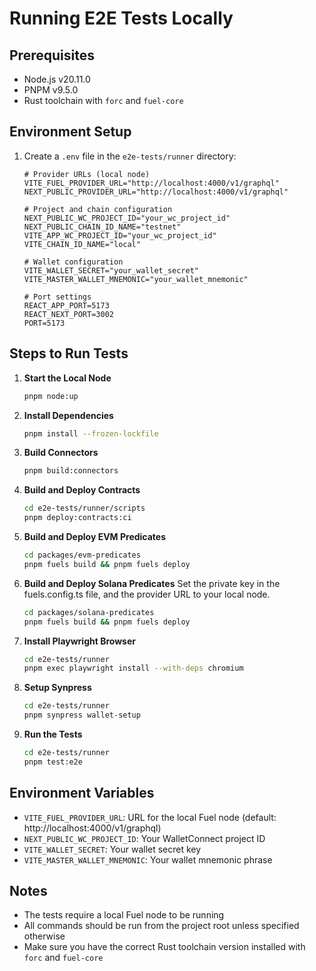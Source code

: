 # Running E2E Tests Locally

## Prerequisites
- Node.js v20.11.0
- PNPM v9.5.0
- Rust toolchain with `forc` and `fuel-core`

## Environment Setup
1. Create a `.env` file in the `e2e-tests/runner` directory:

   ```env
   # Provider URLs (local node)
   VITE_FUEL_PROVIDER_URL="http://localhost:4000/v1/graphql"
   NEXT_PUBLIC_PROVIDER_URL="http://localhost:4000/v1/graphql"

   # Project and chain configuration
   NEXT_PUBLIC_WC_PROJECT_ID="your_wc_project_id"
   NEXT_PUBLIC_CHAIN_ID_NAME="testnet"
   VITE_APP_WC_PROJECT_ID="your_wc_project_id"
   VITE_CHAIN_ID_NAME="local"

   # Wallet configuration
   VITE_WALLET_SECRET="your_wallet_secret"
   VITE_MASTER_WALLET_MNEMONIC="your_wallet_mnemonic"

   # Port settings
   REACT_APP_PORT=5173
   REACT_NEXT_PORT=3002
   PORT=5173
   ```

## Steps to Run Tests

1. **Start the Local Node**
   ```bash
   pnpm node:up
   ```

2. **Install Dependencies**
   ```bash
   pnpm install --frozen-lockfile
   ```

3. **Build Connectors**
   ```bash
   pnpm build:connectors
   ```

4. **Build and Deploy Contracts**
   ```bash
   cd e2e-tests/runner/scripts
   pnpm deploy:contracts:ci
   ```

5. **Build and Deploy EVM Predicates**
   ```bash
   cd packages/evm-predicates
   pnpm fuels build && pnpm fuels deploy

6. **Build and Deploy Solana Predicates** 
   Set the private key in the fuels.config.ts file, and the provider URL to your local node.
   ```bash
   cd packages/solana-predicates
   pnpm fuels build && pnpm fuels deploy
   ```

7. **Install Playwright Browser**
   ```bash
   cd e2e-tests/runner
   pnpm exec playwright install --with-deps chromium
   ```

8. **Setup Synpress**
   ```bash
   cd e2e-tests/runner
   pnpm synpress wallet-setup
   ```

9. **Run the Tests**
   ```bash
   cd e2e-tests/runner
   pnpm test:e2e
   ```

## Environment Variables
- `VITE_FUEL_PROVIDER_URL`: URL for the local Fuel node (default: http://localhost:4000/v1/graphql)
- `NEXT_PUBLIC_WC_PROJECT_ID`: Your WalletConnect project ID
- `VITE_WALLET_SECRET`: Your wallet secret key
- `VITE_MASTER_WALLET_MNEMONIC`: Your wallet mnemonic phrase

## Notes
- The tests require a local Fuel node to be running
- All commands should be run from the project root unless specified otherwise
- Make sure you have the correct Rust toolchain version installed with `forc` and `fuel-core`